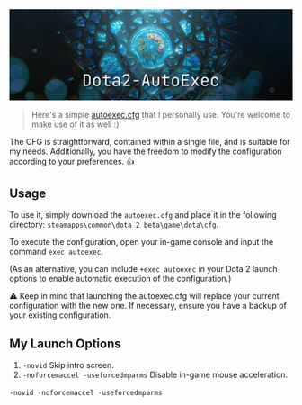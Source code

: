 <div align="center">
  <img src="cover.jpg">
</div>

> Here's a simple [autoexec.cfg](https://raw.githubusercontent.com/AzimsTech/Dota2-AutoExec/main/cfg/autoexec.cfg) that I personally use. You're welcome to make use of it as well :)

The CFG is straightforward, contained within a single file, and is suitable for my needs. Additionally, you have the freedom to modify the configuration according to your preferences. 👍

## Usage

To use it, simply download the `autoexec.cfg` and place it in the following directory: `steamapps\common\dota 2 beta\game\dota\cfg`.

To execute the configuration, open your in-game console and input the command `exec autoexec`.

(As an alternative, you can include `+exec autoexec` in your Dota 2 launch options to enable automatic execution of the configuration.)

⚠️ Keep in mind that launching the autoexec.cfg will replace your current configuration with the new one. If necessary, ensure you have a backup of your existing configuration.

## My Launch Options

1. `-novid` Skip intro screen.
2. `-noforcemaccel -useforcedmparms` Disable in-game mouse acceleration.

`-novid -noforcemaccel -useforcedmparms`
